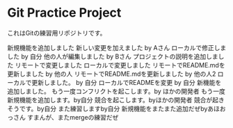 # Git Practice Project
これはGitの練習用リポジトリです。

新規機能を追加しました
新しい変更を加えました by Aさん
ローカルで修正しました by 自分
他の人が編集しました by Bさん
プロジェクトの説明を追加しました
リモートで変更しました
ローカルで変更しました
リモートでREADME.mdを更新しました by 他の人
リモートでREADME.mdを更新しました by 他の人2
ローカルで更新しました。 by 自分
ローカルでREADMEを変更 by 自分
新機能を追加しました。
もう一度コンフリクトを起こします。by ほかの開発者
もう一度新規機能を追加します。by自分
競合を起こします。byほかの開発者
競合が起きそうです。by自分
また練習しますby自分
新規機能をまたまた追加だぜbyあほおっさん
すまんが、またmergeの練習だぜ
